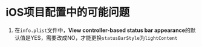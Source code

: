 # iOS项目配置中的可能问题
1. 在`info.plist`文件中，**View controller-based status bar appearance**的默认值是YES，需要改成NO，才能更换`statusBarStyle`为`lightContent`

